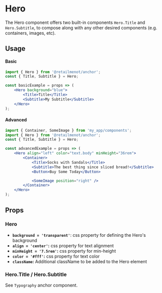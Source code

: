 # Hero

The Hero component offers two built-in components `Hero.Title` and `Hero.Subtitle`, to compose along with any other desired components (e.g. containers, images, etc).

## Usage

#### Basic

```jsx
import { Hero } from '@retailmenot/anchor';
const { Title, Subtitle } = Hero;

const basicExample = props => (
    <Hero background="blue">
        <Title>Title</Title>
        <Subtitle>My Subtitle</Subtitle>
    </Hero>
);
```

#### Advanced

```jsx
import { Container, SomeImage } from 'my_app/components';
import { Hero } from '@retailmenot/anchor';
const { Title, Subtitle } = Hero;

const advancedExample = props => (
    <Hero align="left" color="text.body" minHeight="36rem">
        <Container>
            <Title>Socks with Sandals</Title>
            <Subtitle>The best thing since sliced bread!</Subtitle>
            <Button>Buy Some Today</Button>

            <SomeImage position="right" />
        </Container>
    </Hero>
);
```

## Props

### Hero

-   **`background = 'transparent'`**: css property for defining the Hero's background
-   **`align = 'center'`:** css property for text alignment
-   **`minHeight = '7.5rem'`:** css property for min-height
-   **`color = '#fff'`:** css property for text color
-   **`className`:** Additional className to be added to the Hero element

### Hero.Title / Hero.Subtitle

See `Typography` anchor component.
